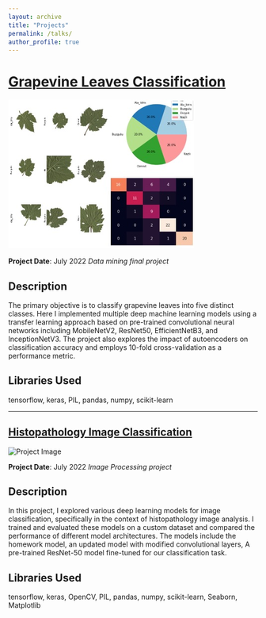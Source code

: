 ```yaml
---
layout: archive
title: "Projects"
permalink: /talks/
author_profile: true
---
```


# [Grapevine Leaves Classification](https://github.com/nargesbh/Grapevine-Leaves-Classification/tree/main)

![Project Image](leaves2-small.jpg)

**Project Date**: July 2022
*Data mining final project*
## Description
 The primary objective is to classify grapevine leaves into five distinct classes. Here I implemented multiple deep machine learning models using a transfer learning approach based on pre-trained convolutional neural networks including MobileNetV2, ResNet50, EfficientNetB3, and InceptionNetV3. The project also explores the impact of autoencoders on classification accuracy and employs 10-fold cross-validation as a performance metric.
## Libraries Used
tensorflow, keras, PIL, pandas, numpy, scikit-learn

---
## [Histopathology Image Classification](https://github.com/nargesbh/Histopathology-Image-Classification/tree/main)

![Project Image](pr2.jpg)

**Project Date**: July 2022
*Image Processing project*
## Description
In this project, I explored various deep learning models for image classification, specifically in the context of histopathology image analysis. I trained and evaluated these models on a custom dataset and compared the performance of different model architectures. The models include the homework model, an updated model with modified convolutional layers, A pre-trained ResNet-50 model fine-tuned for our classification task.

## Libraries Used
tensorflow, keras, OpenCV, PIL, pandas, numpy, scikit-learn, Seaborn, Matplotlib



